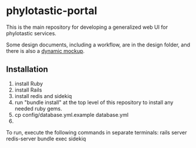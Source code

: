 # phylotastic-portal

This is the main repository for developing a generalized web UI for phylotastic services.  

Some design documents, including a workflow, are in the design folder, and there is also a [dynamic mockup](http://lumzy.com/access/?id=FC2B5EEE16DB5F9E5192490824153E60). 

## Installation 

1. install Ruby
2. install Rails
3. install redis and sidekiq
4. run "bundle install" at the top level of this repository to install any needed ruby gems. 
5. cp config/database.yml.example database.yml
6. 

To run, execute the following commands in separate terminals: 
rails server 
redis-server
bundle exec sidekiq

